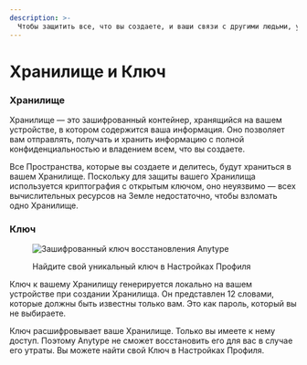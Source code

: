 ```yaml
---
description: >-
  Чтобы защитить все, что вы создаете, и ваши связи с другими людьми, у вас есть ключ шифрования, который контролируете только вы.
---
```


# Хранилище и Ключ

### Хранилище

Хранилище — это зашифрованный контейнер, хранящийся на вашем устройстве, в котором содержится ваша информация. Оно позволяет вам отправлять, получать и хранить информацию с полной конфиденциальностью и владением всем, что вы создаете.

Все Пространства, которые вы создаете и делитесь, будут храниться в вашем Хранилище. Поскольку для защиты вашего Хранилища используется криптография с открытым ключом, оно неуязвимо — всех вычислительных ресурсов на Земле недостаточно, чтобы взломать одно Хранилище.

### Ключ

<figure><img src="../../.gitbook/assets/Screenshot 2024-04-26 at 06.45.43.png" alt="Зашифрованный ключ восстановления Anytype"><figcaption><p>Найдите свой уникальный ключ в Настройках Профиля</p></figcaption></figure>

Ключ к вашему Хранилищу генерируется локально на вашем устройстве при создании Хранилища. Он представлен 12 словами, которые должны быть известны только вам. Это как пароль, который вы не выбираете.

Ключ расшифровывает ваше Хранилище. Только вы имеете к нему доступ. Поэтому Anytype не сможет восстановить его для вас в случае его утраты. Вы можете найти свой Ключ в Настройках Профиля.
